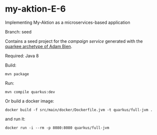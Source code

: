 # my-aktion-E-6
Implementing My-Aktion as a microservices-based application

Branch: seed

Contains a seed project for the *campaign service* generated with the [quarkee archetype of Adam Bien](https://github.com/AdamBien/quarkee).

Required: Java 8

Build:

`mvn package`

Run:

`mvn compile quarkus:dev`

Or build a docker image:

`docker build -f src/main/docker/Dockerfile.jvm -t quarkus/full-jvm .`

and run it:

`docker run -i --rm -p 8080:8080 quarkus/full-jvm`
